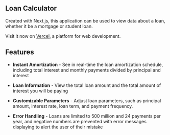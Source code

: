 ## Loan Calculator

Created with Next.js, this application can be used to view data about a loan, whether it be a mortgage or student loan.

Visit it now on [Vercel](https://charleywolf-loan-calculator.vercel.app), a platform for web development.

## Features

- **Instant Amortization** -
  See in real-time the loan amortization schedule, including total interest and monthly payments divided by principal and interest

- **Loan Information** -
  View the total loan amount and the total amount of interest you will be paying

- **Customizable Parameters** -
  Adjust loan parameters, such as principal amount, interest rate, loan term, and payment frequency.

- **Error Handling** -
  Loans are limited to 500 million and 24 payments per year, and negative numbers are prevented with error messages displaying to alert the user of their mistake
